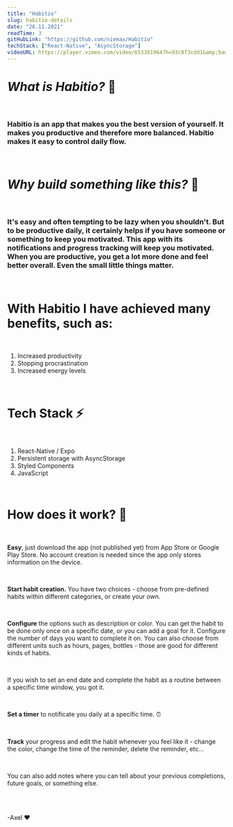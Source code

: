 ```yaml
---
title: "Habitio"
slug: habitio-details
date: "26.11.2021"
readTime: 3
gitHubLink: "https://github.com/niemax/Habitio"
techStack: ["React-Native", "AsyncStorage"]
videoURL: https://player.vimeo.com/video/653381964?h=93c8f3cdd1&amp;badge=0&amp;autopause=0&amp;player_id=0&amp;app_id=58479
---
```


# **_What is Habitio?_** 📱

<br>

### Habitio is an app that makes you the best version of yourself. It makes you productive and therefore more balanced. Habitio makes it easy to control daily flow.

<br>

# **_Why build something like this?_** 👷

<br>

### It's easy and often tempting to be lazy when you shouldn't. But to be productive daily, it certainly helps if you have someone or something to keep you motivated. This app with its notifications and progress tracking will keep you motivated. When you are productive, you get a lot more done and feel better overall. Even the small little things matter.

<br>

# **With Habitio I have achieved many benefits, such as:**

<br>

1. Increased productivity
2. Stopping procrastination
3. Increased energy levels

<br>

# **Tech Stack** ⚡

<br>

1. React-Native / Expo
2. Persistent storage with AsyncStorage
3. Styled Components
4. JavaScript

<br>

# **How does it work?** 🤔

<br>

**Easy**, just download the app (not published yet) from App Store or Google Play Store. No account
creation is needed since the app only stores information on the device.

<br>

**Start habit creation.** You have two choices - choose from pre-defined habits within different
categories, or create your own.

<br>

**Configure** the options such as description or color. You can get the habit to be done only once
on a specific date, or you can add a goal for it. Configure the number of days you want to complete
it on. You can also choose from different units such as hours, pages, bottles - those are good for
different kinds of habits.

<br>

If you wish to set an end date and complete the habit as a routine between a specific time window,
you got it.

<br>

**Set a timer** to notificate you daily at a specific time. ⏰

<br>

**Track** your progress and edit the habit whenever you feel like it - change the color, change the
time of the reminder, delete the reminder, etc...

<br>

You can also add notes where you can tell about your previous completions, future goals, or
something else.

<br>
<br>

-Axel ❤
